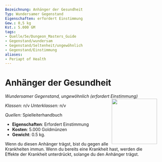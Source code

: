 ```yaml
---
Bezeichnung: Anhänger der Gesundheit
Typ: Wundersamer Gegenstand
Eigenschaften: erfordert Einstimmung
Gew.: 0,5 kg
Kst.: 5.000 GM
tags:
- Quelle/5e/Dungeon_Masters_Guide
- Gegenstand/wundersam
- Gegenstand/Seltenheit/ungewöhnlich
- Gegenstand/Einstimmung
aliases:
- Periapt of Health
---
```

# Anhänger der Gesundheit
*Wundersamer Gegenstand, ungewöhnlich (erfordert Einstimmung)*  
<img src="Anhänger-der-Gesundheit.webp" align="right" width="150">

_Klassen:_ n/v
_Unterklassen:_  n/v

_Quellen:_ Spielleiterhandbuch

- **Eigenschaften**: Erfordert Einstimmung
- **Kosten**: 5.000 Goldmünzen
- **Gewicht**: 0.5 kg.

Wenn du diesen Anhänger trägst, bist du gegen alle Krankheiten immun. Wenn du bereits eine Krankheit hast, werden die Effekte der Krankheit unterdrückt, solange du den Anhänger trägst.